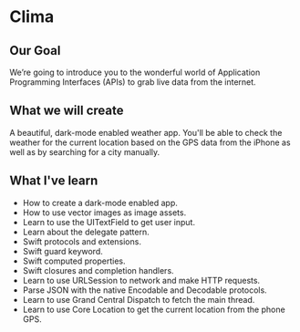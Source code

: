 #  Clima

## Our Goal

We’re going to introduce you to the wonderful world of Application Programming Interfaces (APIs) to grab live data from the internet. 

## What we will create

A beautiful, dark-mode enabled weather app. You'll be able to check the weather for the current location based on the GPS data from the iPhone as well as by searching for a city manually. 

## What I've learn

* How to create a dark-mode enabled app.
* How to use vector images as image assets.
* Learn to use the UITextField to get user input. 
* Learn about the delegate pattern.
* Swift protocols and extensions. 
* Swift guard keyword. 
* Swift computed properties.
* Swift closures and completion handlers.
* Learn to use URLSession to network and make HTTP requests.
* Parse JSON with the native Encodable and Decodable protocols. 
* Learn to use Grand Central Dispatch to fetch the main thread.
* Learn to use Core Location to get the current location from the phone GPS. 
